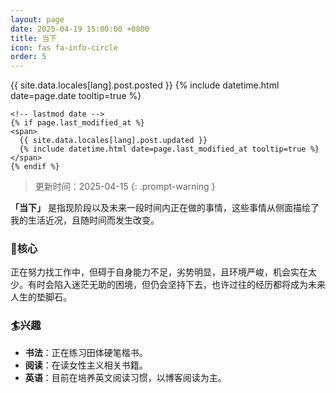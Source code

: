 ```yaml
---
layout: page
date: 2025-04-19 15:00:00 +0800
title: 当下
icon: fas fa-info-circle
order: 5
---
```


<div class="post-meta text-muted">
    <!-- published date -->
    <span>
      {{ site.data.locales[lang].post.posted }}
      {% include datetime.html date=page.date tooltip=true %}
    </span>

    <!-- lastmod date -->
    {% if page.last_modified_at %}
    <span>
      {{ site.data.locales[lang].post.updated }}
      {% include datetime.html date=page.last_modified_at tooltip=true %}
    </span>
    {% endif %}
  </div>

> 更新时间：2025-04-15
{: .prompt-warning }

**「当下」** 是指现阶段以及未来一段时间内正在做的事情，这些事情从侧面描绘了我的生活近况，且随时间而发生改变。

### 🎯核心
正在努力找工作中，但碍于自身能力不足，劣势明显，且环境严峻，机会实在太少。有时会陷入迷茫无助的困境，但仍会坚持下去，也许过往的经历都将成为未来人生的垫脚石。  

### 🏄兴趣  

- **书法**：正在练习田体硬笔楷书。
- **阅读**：在读女性主义相关书籍。
- **英语**：目前在培养英文阅读习惯，以博客阅读为主。
  
